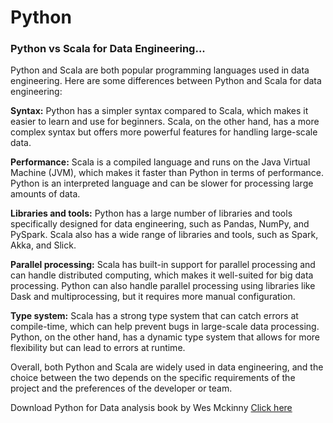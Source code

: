 # Python

<h3 align="left">Python vs Scala for Data Engineering...</h3>

Python and Scala are both popular programming languages used in data engineering. Here are some
differences between Python and Scala for data engineering:

<b>Syntax:</b> Python has a simpler syntax compared to Scala, which makes it easier to learn and use for beginners.
Scala, on the other hand, has a more complex syntax but offers more powerful features for handling large-scale data.

<b>Performance:</b> Scala is a compiled language and runs on the Java Virtual Machine (JVM), which makes it faster 
than Python in terms of performance. Python is an interpreted language and can be slower for processing large 
amounts of data.

<b>Libraries and tools:</b> Python has a large number of libraries and tools specifically designed for data engineering,
such as Pandas, NumPy, and PySpark. Scala also has a wide range of libraries and tools, such as Spark, Akka, 
and Slick.

<b>Parallel processing:</b> Scala has built-in support for parallel processing and can handle distributed computing, 
which makes it well-suited for big data processing. Python can also handle parallel processing using libraries 
like Dask and multiprocessing, but it requires more manual configuration.

<b>Type system:</b> Scala has a strong type system that can catch errors at compile-time, which can help prevent 
bugs in large-scale data processing. Python, on the other hand, has a dynamic type system that allows for more 
flexibility but can lead to errors at runtime.

Overall, both Python and Scala are widely used in data engineering, and the choice between the two depends on 
the specific requirements of the project and the preferences of the developer or team.

Download Python for Data analysis book by Wes Mckinny <a href="https://github.com/sagardhavalgi/Python/blob/main/Python-for-Data-Analysis-Wes-McKinney-Book-PDF-Download-www.indianpdf.com_.pdf"> Click here </a>
